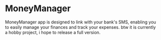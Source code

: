 # MoneyManager
MoneyManager app is designed to link with your bank's SMS, enabling you to easily manage your finances and track your expenses. btw it is currently a hobby project, i hope to release a full version.
